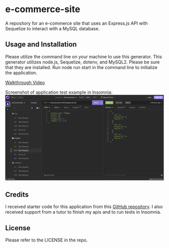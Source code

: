 # e-commerce-site
A repository for an e-commerce site that uses an Express.js API with Sequelize to interact with a MySQL database. 

## Usage and Installation

Please utilize the command line on your machine to use this generator. This generator utilizes node.js, Sequelize, dotenv, and MySQL2. Please be sure that they are installed. Run node run start in the command line to initialize the application.

[Walkthrough Video](https://watch.screencastify.com/v/EJ1Hdlpxgq3Yy1KjKdSm)

Screenshot of application test example in Insomnia:
![deployed application](./images/insomnia_postapi_example.png)

## Credits

I received starter code for this application from this [GitHub repository](https://github.com/coding-boot-camp/fantastic-umbrella.git). I also received support from a tutor to finish my apis and to run tests in Insomnia.  

## License

Please refer to the LICENSE in the repo.
